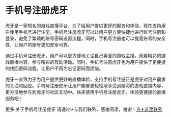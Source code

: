 # 手机号注册虎牙

虎牙是一家知名的游戏直播平台，为了给用户提供更好的服务和体验，现在支持用户使用手机号进行注册。手机号注册虎牙可以让用户更方便快捷地进行账号注册和登录，避免了繁琐的账号密码设置流程。同时，手机号注册也可以提高账号的安全性，让用户的账号更加安全可靠。

通过手机号注册虎牙，用户可以更方便地关注自己喜爱的游戏主播，观看精彩的游戏直播内容，参与精彩的互动活动。同时，手机号注册虎牙也为用户提供了更便捷的找回密码流程，让用户不再为忘记密码而烦恼。

虎牙一直致力于为用户提供更好的直播体验，支持手机号注册正是虎牙对用户需求的关注和回应。手机号注册虎牙让用户能够更轻松地享受到精彩的游戏直播内容，更方便地参与到虎牙的社区互动中。快来使用手机号注册虎牙，体验更便捷的直播服务吧！

更多 关于手机号注册虎牙 请通过✈与我们联系，感谢阅读，谢谢！[点✈这里联系](https://www.k02.cc)